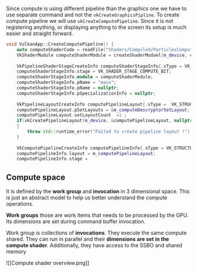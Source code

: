 Since compute is using different pipeline than the graphics one we have to use separate command and not the `vkCreateGraphicsPipline`. To create compute pipeline we will use `vkCreateComputePipeline`. Since it is not registering anything, or displaying anything to the screen its setup is much easier and straight forward. 

```c++
void VulkanApp::CreateComputePipeline() {  
    auto computeShaderCode = readFile("Shaders/Compiled/ParticlesCompute.spv");  
    VkShaderModule computeShaderModule = createShaderModuel(m_device, computeShaderCode);  
  
    VkPipelineShaderStageCreateInfo computeShaderStageInfo{.sType = VK_STRUCTURE_TYPE_PIPELINE_SHADER_STAGE_CREATE_INFO};  
    computeShaderStageInfo.stage = VK_SHADER_STAGE_COMPUTE_BIT;  
    computeShaderStageInfo.module = computeShaderModule;  
    computeShaderStageInfo.pName = "main";  
    computeShaderStageInfo.pName = nullptr;  
    computeShaderStageInfo.pSpecializationInfo = nullptr;  
  
    VkPipelineLayoutCreateInfo computePipelineLayout{.sType =  VK_STRUCTURE_TYPE_PIPELINE_LAYOUT_CREATE_INFO};  
    computePipelineLayout.pSetLayouts = &m_computeDescryptorSetLayout;  
    computePipelineLayout.setLayoutCount  =1 ;  
    if(vkCreatePipelineLayout(m_device, &computePipelineLayout, nullptr, &m_computePipelineLayout) != VK_SUCCESS)  
    {  
        throw std::runtime_error("Failed to create pipeline layout !");  
    }  
  
    VkComputePipelineCreateInfo computePipelineInfo{.sType = VK_STRUCTURE_TYPE_COMPUTE_PIPELINE_CREATE_INFO};  
    computePipelineInfo.layout = m_computePipelineLayout;  
    computePipelineInfo.stage =
```

## Compute space 

It is defined by the **work group** and **invocation** in 3 dimensional space. This is just an abstract model to help us better understand the compute operations. 

**Work groups** those are work items that needs to be processed by the GPU. Its dimensions are set during command buffer invocation. 

Work group is collections of **invocations**. They execute the same compute shared. They can run in parallel and their **dimensions are set in the compute shader**. Additionally, they have access to the SSBO and shared memory 

![[Compute shader overview.png]]
